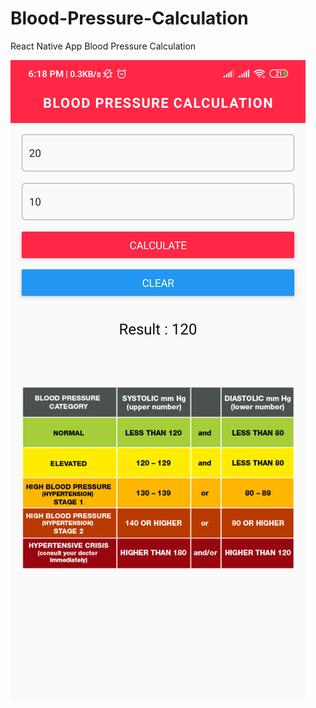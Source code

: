 # Blood-Pressure-Calculation
React Native App Blood Pressure Calculation


![alt text](https://github.com/Islamshawon71/Blood-Pressure-Calculation/blob/master/Screenshot_2019-10-20-18-18-04-647_com.bloodpressure.png)
